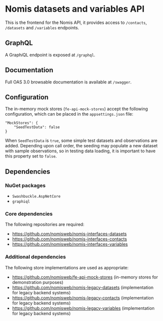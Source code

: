 # Nomis datasets and variables API
This is the frontend for the Nomis API, it provides access to `/contacts`, `/datasets` and `/variables` endpoints.

## GraphQL
A Graph*i*QL endpoint is exposed at `/graphql`.

## Documentation
Full OAS 3.0 browsable documentation is available at `/swagger`.

## Configuration
The in-memory mock stores (`fe-api-mock-stores`) accept the following configuration,
which can be placed in the `appsettings.json` file:

```
"MockStores": {
    "SeedTestData": false
}
```

When `SeedTestData` is `true`, some simple test datasets and observations are added. Depending upon call order,
the seeding may populate a new dataset with sample observations, so in testing data loading, it is important
to have this property set to `false`.

## Dependencies

### NuGet packages
- `Swashbuckle.AspNetCore`
- `graphiql`

### Core dependencies
The following repositories are required:

- https://github.com/nomisweb/nomis-interfaces-datasets
- https://github.com/nomisweb/nomis-interfaces-contacts
- https://github.com/nomisweb/nomis-interfaces-variables

### Additional dependencies
The following store implementations are used as appropriate:

- https://github.com/nomisweb/fe-api-mock-stores (in-memory stores for demonstration purposes)
- https://github.com/nomisweb/nomis-legacy-datasets (implementation for legacy backend systems)
- https://github.com/nomisweb/nomis-legacy-contacts (implementation for legacy backend systems)
- https://github.com/nomisweb/nomis-legacy-variables (implementation for legacy backend systems)